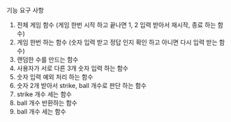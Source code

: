 기능 요구 사항
1. 전체 게임 함수 (게임 한번 시작 하고 끝나면 1, 2 입력 받아서 재시작, 종료 하는 함수)
2. 게임 한번 하는 함수 (숫자 입력 받고 정답 인지 확인 하고 아니면 다시 입력 받는 함수)
3. 랜덤한 수를 만드는 함수
4. 사용자가 서로 다른 3개 숫자 입력 하는 함수
5. 숫자 입력 예외 처리 하는 함수
6. 숫자 2개 받아서 strike, ball 개수로 판단 하는 함수
7. strike 개수 세는 함수
8. ball 개수 반환하는 함수
9. ball 개수 세는 함수
